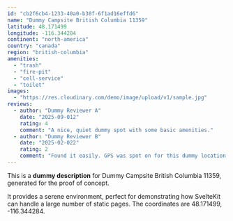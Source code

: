 ```yaml
---
id: "cb2f6cb4-1233-40a0-b30f-6f1ad16effd6"
name: "Dummy Campsite British Columbia 11359"
latitude: 48.171499
longitude: -116.344284
continent: "north-america"
country: "canada"
region: "british-columbia"
amenities:
  - "trash"
  - "fire-pit"
  - "cell-service"
  - "toilet"
images:
  - "https://res.cloudinary.com/demo/image/upload/v1/sample.jpg"
reviews:
  - author: "Dummy Reviewer A"
    date: "2025-09-012"
    rating: 4
    comment: "A nice, quiet dummy spot with some basic amenities."
  - author: "Dummy Reviewer B"
    date: "2025-02-022"
    rating: 2
    comment: "Found it easily. GPS was spot on for this dummy location."
---
```


This is a **dummy description** for Dummy Campsite British Columbia 11359, generated for the proof of concept.

It provides a serene environment, perfect for demonstrating how SvelteKit can handle a large number of static pages. The coordinates are 48.171499, -116.344284.
